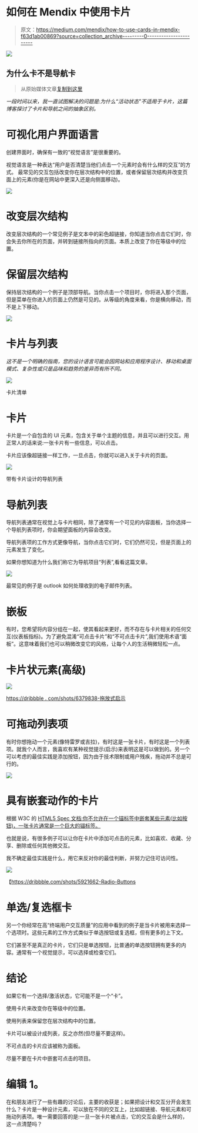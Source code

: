 # 如何在 Mendix 中使用卡片

> 原文：<https://medium.com/mendix/how-to-use-cards-in-mendix-f63d1ab00869?source=collection_archive---------0----------------------->

![](img/c9a4cd1e57fdc4f88a99673c9bb9989a.png)

## 为什么卡不是导航卡

> 从原始媒体文章[复制到这里](https://uxplanet.org/why-cards-are-not-navs-4316f5b93376)

*一段时间以来，我一直试图解决的问题是:为什么“活动状态”不适用于卡片，这篇博客探讨了卡片和导航之间的抽象区别。*

# 可视化用户界面语言

创建界面时，确保有一致的“视觉语言”是很重要的。

视觉语言是一种表达“用户是否清楚当他们点击一个元素时会有什么样的交互”的方式。
最常见的交互包括改变你在层次结构中的位置，或者保留层次结构并改变页面上的元素(你是在网站中更深入还是向侧面移动)。

![](img/971be34bd24e3abc266669df049b59f6.png)

# 改变层次结构

改变层次结构的一个常见例子是文本中的彩色超链接，你知道当你点击它们时，你会失去你所在的页面，并转到链接所指向的页面。本质上改变了你在等级中的位置。

# 保留层次结构

保持层次结构的一个例子是顶部导航。当你点击一个项目时，你将进入那个页面，但是菜单在你进入的页面上仍然是可见的。从等级的角度来看，你是横向移动，而不是上下移动。

![](img/faea72bc1adbff9d427f312626e23785.png)

# 卡片与列表

*这不是一个明确的指南，您的设计语言可能会因网站和应用程序设计、移动和桌面模式、复杂性或只是品味和趋势的差异而有所不同。*

![](img/27651f103c3314a7ae62cd5e493bedb6.png)

卡片清单

# 卡片

卡片是一个自包含的 UI 元素，包含关于单个主题的信息，并且可以进行交互。用正常人的话来说:一张卡片有一些信息，可以点击。

卡片应该像超链接一样工作，一旦点击，你就可以进入关于卡片的页面。

![](img/0039b747d5d4c15e534919da4bda590c.png)

带有卡片设计的导航列表

# 导航列表

导航列表通常在视觉上与卡片相同，除了通常有一个可见的内容面板，当你选择一个导航列表项时，你会期望面板的内容会改变。

导航列表项的工作方式更像导航，当你点击它们时，它们仍然可见，但是页面上的元素发生了变化。

如果你想知道为什么我们称它为导航项目“列表”,看看这篇文章。

![](img/1821ec577eb10b59665df2f750f963b2.png)

最常见的例子是 outlook 如何处理收到的电子邮件列表。

# 嵌板

有时，您希望将内容分组在一起，使其看起来更好，而不存在与卡片相关的任何交互(仪表板指标)。为了避免混淆“可点击卡片”和“不可点击卡片”,我们使用术语“面板”。这意味着我们也可以稍微改变它的风格，让每个人的生活稍微轻松一点。

# 卡片状元素(高级)

![](img/7d3404c352673b8cea2d30aacbaadbde.png)

[https://dribbble . com/shots/6379838-拖放式启示](https://dribbble.com/shots/6379838-Drag-and-Drop-Affordances)

# 可拖动列表项

有时你想拖动一个元素(像特雷罗或吉拉)，有时这是一张卡片，有时这是一个列表项。就我个人而言，我喜欢有某种视觉提示(启示)来表明这是可以做到的。另一个可以考虑的最佳实践是添加按钮，因为由于技术限制或用户残疾，拖动并不总是可行的。

![](img/33ec2f3390d74c00a2f4714243dc1a40.png)

# 具有嵌套动作的卡片

根据 W3C 的 [HTML5 Spec 文档:你不允许在一个锚标签中嵌套某些元素(比如按钮)，一张卡片通常是一个巨大的锚标签。](https://stackoverflow.com/questions/6393827/can-i-nest-a-button-element-inside-an-a-using-html5)

也就是说，有很多例子可以让你在卡片中添加可点击的元素，比如喜欢、收藏、分享、删除或任何其他微交互。

我不确定最佳实践是什么，用它来反对你的最佳判断，并努力记住可访问性。

![](img/900ac0fae45616160ded10709218e877.png)

【https://dribbble.com/shots/5921662-Radio-Buttons 

# 单选/复选框卡

另一个你经常在高“终端用户交互质量”的应用中看到的例子是当卡片被用来选择一个选项时。这些元素的工作方式类似于单选按钮或复选框，但有更多的上下文。

它们甚至不是真正的卡片，它们只是单选按钮，比普通的单选按钮拥有更多的内容。通常有一个视觉提示，可以选择或检查它们。

# 结论

如果它有一个选择/激活状态，它可能不是一个“卡”。

使用卡片来改变你在等级中的位置。

使用列表来保留您在层次结构中的位置。

卡片可以被设计成列表，反之亦然(但尽量不要这样)。

不可点击的卡片应该被称为面板。

尽量不要在卡片中嵌套可点击的项目。

# 编辑 1。

在和朋友进行了一些有趣的讨论后，主要的收获是；如果把设计和交互分开会发生什么？卡片是一种设计元素，可以放在不同的交互上，比如超链接、导航元素和可拖动列表项。唯一需要回答的是:一旦一张卡片被点击，它的交互会是什么样的，这一点清楚吗？